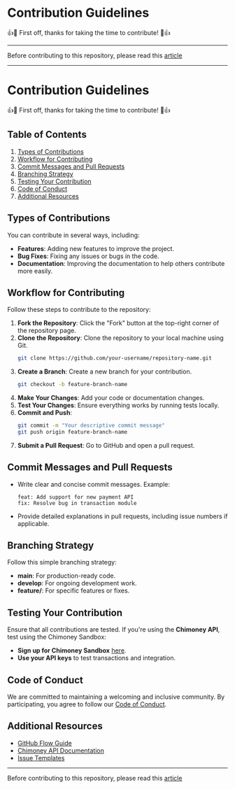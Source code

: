 # Contribution Guidelines
:+1::tada: First off, thanks for taking the time to contribute! :tada::+1:


---


Before contributing to this repository, please read this [article](https://hashnode.com/post/clneirt08000309ihcpx41vxs) 


---

# Contribution Guidelines  
👍🎉 First off, thanks for taking the time to contribute! 🎉👍

## Table of Contents  
1. [Types of Contributions](#types-of-contributions)  
2. [Workflow for Contributing](#workflow-for-contributing)  
3. [Commit Messages and Pull Requests](#commit-messages-and-pull-requests)  
4. [Branching Strategy](#branching-strategy)  
5. [Testing Your Contribution](#testing-your-contribution)  
6. [Code of Conduct](#code-of-conduct)  
7. [Additional Resources](#additional-resources)

## Types of Contributions  
You can contribute in several ways, including:  
- **Features**: Adding new features to improve the project.  
- **Bug Fixes**: Fixing any issues or bugs in the code.  
- **Documentation**: Improving the documentation to help others contribute more easily.  

## Workflow for Contributing  
Follow these steps to contribute to the repository:  
1. **Fork the Repository**: Click the "Fork" button at the top-right corner of the repository page.  
2. **Clone the Repository**: Clone the repository to your local machine using Git.  
   ```bash
   git clone https://github.com/your-username/repository-name.git
   ```  
3. **Create a Branch**: Create a new branch for your contribution.  
   ```bash
   git checkout -b feature-branch-name
   ```  
4. **Make Your Changes**: Add your code or documentation changes.  
5. **Test Your Changes**: Ensure everything works by running tests locally.  
6. **Commit and Push**:  
   ```bash
   git commit -m "Your descriptive commit message"
   git push origin feature-branch-name
   ```  
7. **Submit a Pull Request**: Go to GitHub and open a pull request.  

## Commit Messages and Pull Requests  
- Write clear and concise commit messages. Example:  
  ```  
  feat: Add support for new payment API  
  fix: Resolve bug in transaction module  
  ```  
- Provide detailed explanations in pull requests, including issue numbers if applicable.

## Branching Strategy  
Follow this simple branching strategy:  
- **main**: For production-ready code.  
- **develop**: For ongoing development work.  
- **feature/**: For specific features or fixes.

## Testing Your Contribution  
Ensure that all contributions are tested. If you're using the **Chimoney API**, test using the Chimoney Sandbox:
- **Sign up for Chimoney Sandbox** [here](https://chimoney-sandbox-url).  
- **Use your API keys** to test transactions and integration.

## Code of Conduct  
We are committed to maintaining a welcoming and inclusive community. By participating, you agree to follow our [Code of Conduct](link-to-code-of-conduct).

## Additional Resources  
- [GitHub Flow Guide](https://guides.github.com/introduction/flow/)  
- [Chimoney API Documentation](https://chimoney-api-docs-url)  
- [Issue Templates](https://chimoney-repo-url/issues/new/choose)

---


Before contributing to this repository, please read this [article](https://hashnode.com/post/clneirt08000309ihcpx41vxs) 
